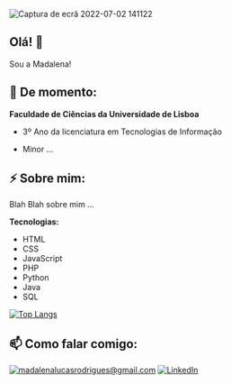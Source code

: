 <!-- Banner -->
<!-- ![banner](https://user-images.githubusercontent.com/108576457/177002304-8dbf7ce7-092a-45cc-b2b4-3cce5c49d3e6.png) -->
![Captura de ecrã 2022-07-02 141122](https://user-images.githubusercontent.com/108576457/177002329-d8d5690d-e811-4f1f-add8-3d1207a9036f.jpg)

<!-- Presentation -->
<h2>Olá! 👋</h2>
Sou a Madalena!

<h2>📌 De momento: </h2>

<b>Faculdade de Ciências da Universidade de Lisboa</b>

- 3º Ano da licenciatura em Tecnologias de Informação
<!-- - 🧬 Minor em Biologia -->
- Minor ...

<!-- About me -->
<h2>⚡ Sobre mim:</h2>

Blah Blah sobre mim ...

<b>Tecnologias:</b>
- HTML
- CSS
- JavaScript
- PHP
- Python
- Java
- SQL 

[![Top Langs](https://github-readme-stats.vercel.app/api/top-langs/?username=Mad0cha&layout=compact)](https://github.com/anuraghazra/github-readme-stats)

<!-- - Email institucional: fc55853@alunos.fc.ul.pt -->
 
 <!-- Contacts -->
<h2>📫 Como falar comigo:</h2>

<a href="mailto:madalenalucasrodrigues@gmail.com">![madalenalucasrodrigues@gmail.com](https://img.shields.io/badge/Gmail-D14836?style=for-the-badge&logo=gmail&logoColor=white)</a> 
<a href="">![LinkedIn](https://img.shields.io/badge/LinkedIn-0077B5?style=for-the-badge&logo=linkedin&logoColor=white)</a>
